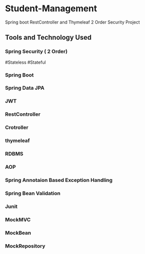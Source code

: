 # Student-Management
Spring boot RestController and Thymeleaf 2 Order Security Project

## Tools and Technology Used

### Spring Security ( 2 Order)

#Stateless
#Stateful

### Spring Boot

### Spring Data JPA

### JWT

### RestController

### Crotroller

### thymeleaf

### RDBMS

### AOP

### Spring Annotaion Based Exception Handling

### Spring Bean Validation

### Junit

### MockMVC

### MockBean

### MockRepository
